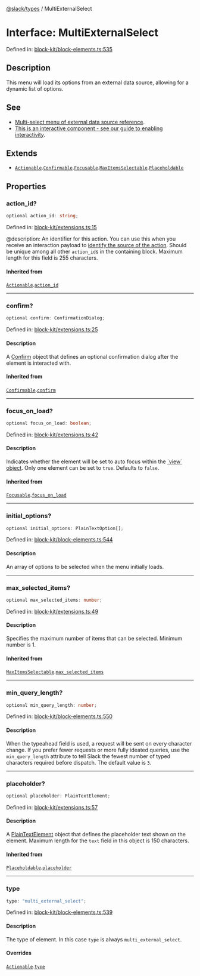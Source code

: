 [@slack/types](../index.md) / MultiExternalSelect

# Interface: MultiExternalSelect

Defined in: [block-kit/block-elements.ts:535](https://github.com/slackapi/node-slack-sdk/blob/main/packages/types/src/block-kit/block-elements.ts#L535)

## Description

This menu will load its options from an external data source, allowing for a dynamic list of options.

## See

 - [Multi-select menu of external data source reference](https://docs.slack.dev/reference/block-kit/block-elements/multi-select-menu-element#external_multi_select).
 - [This is an interactive component - see our guide to enabling interactivity](https://docs.slack.dev/interactivity/handling-user-interaction).

## Extends

- [`Actionable`](Actionable.md).[`Confirmable`](Confirmable.md).[`Focusable`](Focusable.md).[`MaxItemsSelectable`](MaxItemsSelectable.md).[`Placeholdable`](Placeholdable.md)

## Properties

### action\_id?

```ts
optional action_id: string;
```

Defined in: [block-kit/extensions.ts:15](https://github.com/slackapi/node-slack-sdk/blob/main/packages/types/src/block-kit/extensions.ts#L15)

@description: An identifier for this action. You can use this when you receive an interaction payload to
[identify the source of the action](https://docs.slack.dev/interactivity/handling-user-interaction#payloads). Should be unique
among all other `action_id`s in the containing block. Maximum length for this field is 255 characters.

#### Inherited from

[`Actionable`](Actionable.md).[`action_id`](Actionable.md#action_id)

***

### confirm?

```ts
optional confirm: ConfirmationDialog;
```

Defined in: [block-kit/extensions.ts:25](https://github.com/slackapi/node-slack-sdk/blob/main/packages/types/src/block-kit/extensions.ts#L25)

#### Description

A [Confirm](Confirm.md) object that defines an optional confirmation dialog after the element is interacted
with.

#### Inherited from

[`Confirmable`](Confirmable.md).[`confirm`](Confirmable.md#confirm)

***

### focus\_on\_load?

```ts
optional focus_on_load: boolean;
```

Defined in: [block-kit/extensions.ts:42](https://github.com/slackapi/node-slack-sdk/blob/main/packages/types/src/block-kit/extensions.ts#L42)

#### Description

Indicates whether the element will be set to auto focus within the
[\`view\` object](https://docs.slack.dev/surfaces/modals). Only one element can be set to `true`.
Defaults to `false`.

#### Inherited from

[`Focusable`](Focusable.md).[`focus_on_load`](Focusable.md#focus_on_load)

***

### initial\_options?

```ts
optional initial_options: PlainTextOption[];
```

Defined in: [block-kit/block-elements.ts:544](https://github.com/slackapi/node-slack-sdk/blob/main/packages/types/src/block-kit/block-elements.ts#L544)

#### Description

An array of options to be selected when the menu initially loads.

***

### max\_selected\_items?

```ts
optional max_selected_items: number;
```

Defined in: [block-kit/extensions.ts:49](https://github.com/slackapi/node-slack-sdk/blob/main/packages/types/src/block-kit/extensions.ts#L49)

#### Description

Specifies the maximum number of items that can be selected. Minimum number is 1.

#### Inherited from

[`MaxItemsSelectable`](MaxItemsSelectable.md).[`max_selected_items`](MaxItemsSelectable.md#max_selected_items)

***

### min\_query\_length?

```ts
optional min_query_length: number;
```

Defined in: [block-kit/block-elements.ts:550](https://github.com/slackapi/node-slack-sdk/blob/main/packages/types/src/block-kit/block-elements.ts#L550)

#### Description

When the typeahead field is used, a request will be sent on every character change. If you prefer
fewer requests or more fully ideated queries, use the `min_query_length` attribute to tell Slack the fewest number
of typed characters required before dispatch. The default value is `3`.

***

### placeholder?

```ts
optional placeholder: PlainTextElement;
```

Defined in: [block-kit/extensions.ts:57](https://github.com/slackapi/node-slack-sdk/blob/main/packages/types/src/block-kit/extensions.ts#L57)

#### Description

A [PlainTextElement](PlainTextElement.md) object that defines the placeholder text shown on the element. Maximum
length for the `text` field in this object is 150 characters.

#### Inherited from

[`Placeholdable`](Placeholdable.md).[`placeholder`](Placeholdable.md#placeholder)

***

### type

```ts
type: "multi_external_select";
```

Defined in: [block-kit/block-elements.ts:539](https://github.com/slackapi/node-slack-sdk/blob/main/packages/types/src/block-kit/block-elements.ts#L539)

#### Description

The type of element. In this case `type` is always `multi_external_select`.

#### Overrides

[`Actionable`](Actionable.md).[`type`](Actionable.md#type)
